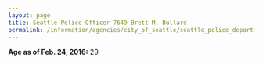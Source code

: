 ```yaml
---
layout: page
title: Seattle Police Officer 7649 Brett M. Bullard
permalink: /information/agencies/city_of_seattle/seattle_police_department/copbook/7649/
---
```


**Age as of Feb. 24, 2016:** 29
